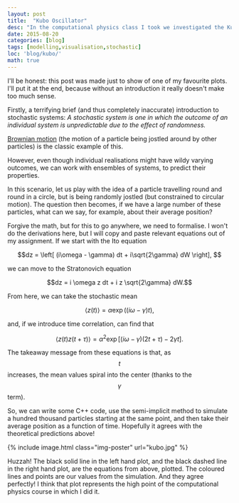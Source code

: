 ```yaml
---
layout: post
title:  "Kubo Oscillator"
desc: "In the computational physics class I took we investigated the Kubo Oscillator. Some of the plots are nice."
date: 2015-08-20
categories: [blog]
tags: [modelling,visualisation,stochastic]
loc: 'blog/kubo/'
math: true
---
```


I'll be honest: this post was made just to show of one of my favourite plots.
  I'll put it at the end, because without an introduction it really doesn't make too much sense.

Firstly, a terrifying brief (and thus completely inaccurate) introduction to stochastic systems:
*A stochastic system is one in which the outcome of an individual system is unpredictable due to the effect of randomness.*

[Brownian motion](https://en.wikipedia.org/wiki/Brownian_motion) (the motion of a particle being jostled around by other particles) is the classic example of this.

However, even though individual realisations might have wildy varying outcomes, we can work with ensembles of systems, to predict their properties.

In this scenario, let us play with the idea of a particle travelling round and round in a circle,
    but is being randomly jostled (but constrained to circular motion). The question then becomes, if we have a large number of these particles,
what can we say, for example, about their average position?

Forgive the math, but for this to go anywhere, we need to formalise. I won't do the derivations here, but I will copy and paste relevant equations
out of my assignment. If we start with the Ito equation

$$dz = \left[ (i\omega - \gamma) dt + i\sqrt{2\gamma} dW \right], $$

we can move to the Stratonovich equation

$$dz = i \omega z dt + i z \sqrt{2\gamma} dW.$$

From here, we can take the stochastic mean

$$\langle{z(t)}\rangle = \alpha \exp((i\omega - \gamma) t),$$

and, if we introduce time correlation, can find that

$$\langle {z(t) z(t+\tau)} \rangle = \alpha^2 \exp\left[(i\omega - \gamma)(2t + \tau) - 2\gamma t \right].$$

The takeaway message from these equations is that, as $$t$$ increases, the mean values spiral into the center (thanks to the $$\gamma$$ term).

So, we can write some C++ code, use the semi-implicit method to simulate a hundred thousand particles starting at the same point,
and then take their average position as a function of time. Hopefully it agrees with the theoretical predictions above!

{% include image.html class="img-poster"  url="kubo.jpg"  %}

Huzzah! The black solid line in the left hand plot, and the black dashed line in the right hand plot, are the equations from above, plotted.
The coloured lines and points are our values from the simulation. And they agree perfectly! I think that plot represents the high point of
the computational physics course in which I did it.
